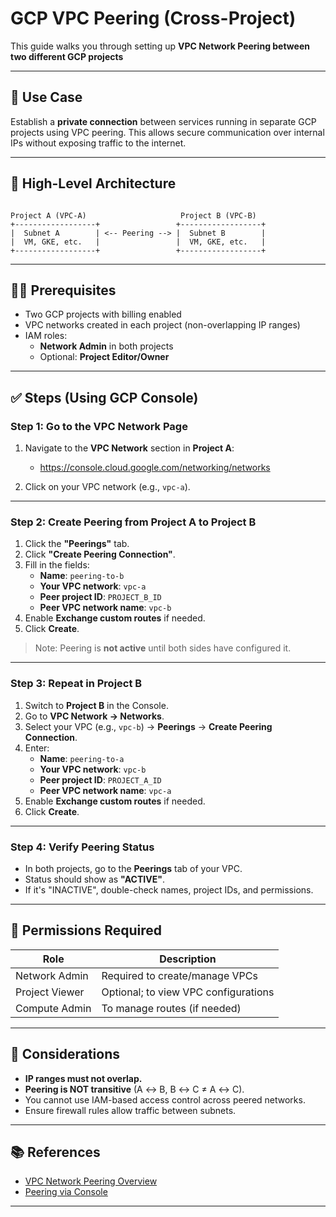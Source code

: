 # GCP VPC Peering (Cross-Project) 

This guide walks you through setting up **VPC Network Peering between two different GCP projects** 

---

## 📌 Use Case

Establish a **private connection** between services running in separate GCP projects using VPC peering. This allows secure communication over internal IPs without exposing traffic to the internet.

---

## 🧭 High-Level Architecture

```

Project A (VPC-A)                     Project B (VPC-B)
+------------------+                 +------------------+
|  Subnet A        | <-- Peering --> |  Subnet B        |
|  VM, GKE, etc.   |                 |  VM, GKE, etc.   |
+------------------+                 +------------------+

```

---

## 🧑‍💻 Prerequisites

- Two GCP projects with billing enabled
- VPC networks created in each project (non-overlapping IP ranges)
- IAM roles:
  - **Network Admin** in both projects
  - Optional: **Project Editor/Owner**

---

## ✅ Steps (Using GCP Console)

### Step 1: Go to the VPC Network Page

1. Navigate to the **VPC Network** section in **Project A**:
   - https://console.cloud.google.com/networking/networks

2. Click on your VPC network (e.g., `vpc-a`).

---

### Step 2: Create Peering from Project A to Project B

1. Click the **"Peerings"** tab.
2. Click **"Create Peering Connection"**.
3. Fill in the fields:
   - **Name**: `peering-to-b`
   - **Your VPC network**: `vpc-a`
   - **Peer project ID**: `PROJECT_B_ID`
   - **Peer VPC network name**: `vpc-b`
4. Enable **Exchange custom routes** if needed.
5. Click **Create**.

> Note: Peering is **not active** until both sides have configured it.

---

### Step 3: Repeat in Project B

1. Switch to **Project B** in the Console.
2. Go to **VPC Network → Networks**.
3. Select your VPC (e.g., `vpc-b`) → **Peerings** → **Create Peering Connection**.
4. Enter:
   - **Name**: `peering-to-a`
   - **Your VPC network**: `vpc-b`
   - **Peer project ID**: `PROJECT_A_ID`
   - **Peer VPC network name**: `vpc-a`
5. Enable **Exchange custom routes** if needed.
6. Click **Create**.

---

### Step 4: Verify Peering Status

- In both projects, go to the **Peerings** tab of your VPC.
- Status should show as **"ACTIVE"**.
- If it's "INACTIVE", double-check names, project IDs, and permissions.

---

## 🔐 Permissions Required

| Role              | Description                         |
|-------------------|-------------------------------------|
| Network Admin     | Required to create/manage VPCs      |
| Project Viewer    | Optional; to view VPC configurations|
| Compute Admin     | To manage routes (if needed)        |

---

## 🚧 Considerations

- **IP ranges must not overlap.**
- **Peering is NOT transitive** (A ↔ B, B ↔ C ≠ A ↔ C).
- You cannot use IAM-based access control across peered networks.
- Ensure firewall rules allow traffic between subnets.

---

## 📚 References

- [VPC Network Peering Overview](https://cloud.google.com/vpc/docs/vpc-peering)
- [Peering via Console](https://cloud.google.com/vpc/docs/using-vpc-peering#console)

---


